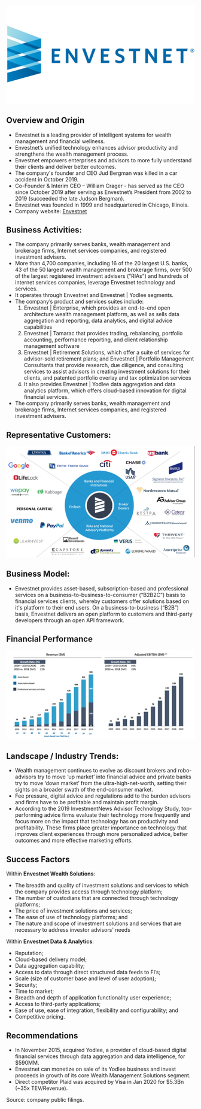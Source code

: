 ![logo](https://github.com/KKachanouskaya/CU-Fintech-Bootcamp/blob/master/Logo.jpeg)

## Overview and Origin

* Envestnet is a leading provider of intelligent systems for wealth management and financial wellness.
* Envestnet’s unified technology enhances advisor productivity and strengthens the wealth management process.
* Envestnet empowers enterprises and advisors to more fully understand their clients and deliver better outcomes.
* The company's founder and CEO Jud Bergman was killed in a car accident in October 2019. 
* Co-Founder & Interim CEO – William Crager - has served as the CEO since October 2019 after serving as Envestnet’s President from 2002 to 2019 (succeeded the late Judson Bergman).
* Envestnet was founded in 1999 and headquartered in Chicago, Illinois.
* Company website: [Envestnet](https://www.envestnet.com)


## Business Activities:

* The company primarily serves banks, wealth management and brokerage firms, Internet services companies, and registered investment advisers. 
* More than 4,700 companies, including 16 of the 20 largest U.S. banks, 43 of the 50 largest wealth management and brokerage firms, over 500 of the largest registered investment advisers (“RIAs”) and hundreds of internet services companies, leverage Envestnet technology and services. 
* It operates through Envestnet and Envestnet | Yodlee segments. 
* The company’s product and services suites include:
  1. Envestnet | Enterprise, which provides an end-to-end open architecture wealth management platform, as well as sells data aggregation and reporting, data analytics, and digital advice capabilities
  2. Envestnet | Tamarac that provides trading, rebalancing, portfolio accounting, performance reporting, and client relationship management software
  3. Envestnet | Retirement Solutions, which offer a suite of services for advisor-sold retirement plans; and Envestnet | Portfolio Management Consultants that provide research, due diligence, and consulting services to assist advisors in creating investment solutions for their clients, and patented portfolio overlay and tax optimization services
  4. It also provides Envestnet | Yodlee data aggregation and data analytics platform, which offers cloud-based innovation for digital financial services. 
* The company primarily serves banks, wealth management and brokerage firms, Internet services companies, and registered investment advisers. 


## Representative Customers:

![logo](https://github.com/KKachanouskaya/CU-Fintech-Bootcamp/blob/master/Customers.png)

## Business Model:

* Envestnet provides asset-based, subscription-based and professional services on a business-to-business-to-consumer (“B2B2C”) basis to financial services clients, whereby customers offer solutions based on it's platform to their end users. On a business-to-business (“B2B”) basis, Envestnet delivers an open platform to customers and third-party developers through an open API framework.

## Financial Performance

![logo](https://github.com/KKachanouskaya/CU-Fintech-Bootcamp/blob/master/Financials.png)


## Landscape / Industry Trends:

* Wealth management continues to evolve as discount brokers and robo-advisors try to move ‘up market’ into financial advice and private banks try to move ‘down market’ from the ultra-high-net-worth, setting their sights on a broader swath of the end-consumer market.
* Fee pressure, digital advice and regulations add to the burden advisors and firms have to be profitable and maintain profit margin.
* According to the 2019 InvestmentNews Advisor Technology Study, top-performing advice firms evaluate their technology more frequently and focus more on the impact that technology has on productivity and profitability. These firms place greater importance on technology that improves client experiences through more personalized advice, better outcomes and more effective marketing efforts.


## Success Factors

Within **Envestnet Wealth Solutions**:
*   The breadth and quality of investment solutions and services to which the company provides access through technology platform;
*   The number of custodians that are connected through technology platforms;
*   The price of investment solutions and services;
*   The ease of use of technology platforms; and
*   The nature and scope of investment solutions and services that are necessary to address investor advisors' needs

Within **Envestnet Data & Analytics**:
*   Reputation;
*   Cloud-based delivery model;
*   Data aggregation capability;
*   Access to data through direct structured data feeds to FI’s;
*   Scale (size of customer base and level of user adoption);
*   Security;
*   Time to market;
*   Breadth and depth of application functionality user experience;
*   Access to third-party applications;
*   Ease of use, ease of integration, flexibility and configurability; and
*   Competitive pricing.



## Recommendations
* In November 2015, acquired Yodlee, a provider of cloud-based digital financial services through data aggregation and data intelligence, for $590MM.
* Envestnet can monetize on sale of its Yodlee business and invest proceeds in growth of its core Wealth Management Solutions segment.
* Direct competitor Plaid was acquired by Visa in Jan 2020 for $5.3Bn (~35x TEV/Revenue).

Source: company public filings. 


